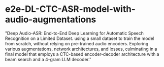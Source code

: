 # e2e-DL-CTC-ASR-model-with-audio-augmentations

"Deep Audio-ASR: End-to-End Deep Learning for Automatic Speech Recognition on a Limited Dataset.
using a small dataset to train the model from scratch, without relying on pre-trained audio encoders. Exploring various augmentations, network architectures, and losses, culminating in a final model that employs a CTC-based encoder-decoder architecture with a beam search and a 4-gram LLM decoder."


